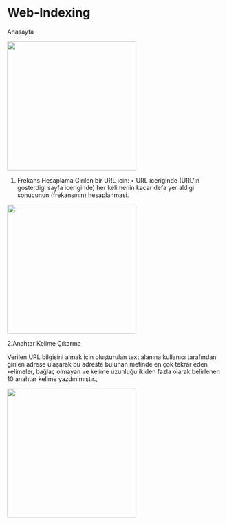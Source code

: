 # Web-Indexing
 Anasayfa
 
 
<img src= "https://user-images.githubusercontent.com/46785635/115252571-41d85500-a134-11eb-8f97-15f2735725a2.jpeg" width=300>


1.	Frekans Hesaplama
Girilen bir URL icin: 
•	URL iceriginde (URL’in gosterdigi sayfa iceriginde) her kelimenin kacar defa yer    aldigi sonucunun (frekansının) hesaplanmasi.


<img src= "https://user-images.githubusercontent.com/46785635/115253619-39344e80-a135-11eb-844d-26a0852a96e5.jpeg" width=300>


2.Anahtar Kelime Çıkarma

Verilen URL bilgisini almak için oluşturulan text alanına kullanıcı tarafından girilen adrese ulaşarak bu adreste bulunan metinde en çok tekrar eden kelimeler, bağlaç olmayan ve kelime uzunluğu ikiden fazla olarak belirlenen 10 anahtar kelime yazdırılmıştır.,


<img src= "https://user-images.githubusercontent.com/46785635/115254477-0f2f5c00-a136-11eb-936f-29964ed66fab.jpeg" width=300>



